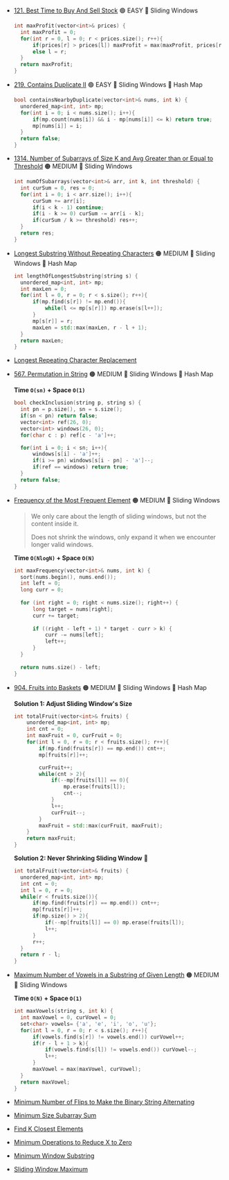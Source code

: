 - [121. Best Time to Buy And Sell Stock](https://leetcode.com/problems/best-time-to-buy-and-sell-stock) 🟢 EASY 🔵 Sliding Windows
  ```cpp
  int maxProfit(vector<int>& prices) {
    int maxProfit = 0;
    for(int r = 0, l = 0; r < prices.size(); r++){
        if(prices[r] > prices[l]) maxProfit = max(maxProfit, prices[r] - prices[l]);
        else l = r;
    }
    return maxProfit;
  }
  ```
- [219. Contains Duplicate II](https://leetcode.com/problems/contains-duplicate-ii) 🟢 EASY 🔵 Sliding Windows 🔵 Hash Map
  ```cpp
  bool containsNearbyDuplicate(vector<int>& nums, int k) {
    unordered_map<int, int> mp;
    for(int i = 0; i < nums.size(); i++){
        if(mp.count(nums[i]) && i - mp[nums[i]] <= k) return true;
        mp[nums[i]] = i;
    }
    return false;
  }
  ```
- [1314. Number of Subarrays of Size K and Avg Greater than or Equal to Threshold](https://leetcode.com/problems/number-of-sub-arrays-of-size-k-and-average-greater-than-or-equal-to-threshold/) 🟠 MEDIUM 🔵 Sliding Windows
  ```cpp
  int numOfSubarrays(vector<int>& arr, int k, int threshold) {
    int curSum = 0, res = 0;
    for(int i = 0; i < arr.size(); i++){
        curSum += arr[i];
        if(i < k - 1) continue;
        if(i - k >= 0) curSum -= arr[i - k];
        if(curSum / k >= threshold) res++;
    }
    return res;
  }
  ```
- [Longest Substring Without Repeating Characters](https://leetcode.com/problems/longest-substring-without-repeating-characters) 🟠 MEDIUM 🔵 Sliding Windows 🔵 Hash Map
  ```cpp
  int lengthOfLongestSubstring(string s) {
    unordered_map<int, int> mp;
    int maxLen = 0;
    for(int l = 0, r = 0; r < s.size(); r++){
        if(mp.find(s[r]) != mp.end()){
            while(l <= mp[s[r]]) mp.erase(s[l++]);
        } 
        mp[s[r]] = r;
        maxLen = std::max(maxLen, r - l + 1);
    }
    return maxLen; 
  }
  ```
- [Longest Repeating Character Replacement](https://leetcode.com/problems/longest-repeating-character-replacement)
- [567. Permutation in String](https://leetcode.com/problems/permutation-in-string) 🟠 MEDIUM 🔵 Sliding Windows 🔵 Hash Map

  **Time ```O(sn)``` + Space ```O(1)```**
  ```cpp
  bool checkInclusion(string p, string s) {
    int pn = p.size(), sn = s.size();
    if(sn < pn) return false;
    vector<int> ref(26, 0);
    vector<int> windows(26, 0);
    for(char c : p) ref[c - 'a']++;

    for(int i = 0; i < sn; i++){
        windows[s[i] - 'a']++;
        if(i >= pn) windows[s[i - pn] - 'a']--;
        if(ref == windows) return true;
    }
    return false;
  }
  ```
- [Frequency of the Most Frequent Element](https://leetcode.com/problems/frequency-of-the-most-frequent-element) 🟠 MEDIUM 🔵 Sliding Windows
  > We only care about the length of sliding windows, but not the content inside it.
  >
  > Does not shrink the windows, only expand it when we encounter longer valid windows.
  
  **Time ```O(NlogN)``` + Space ```O(N)```**
  ```cpp
  int maxFrequency(vector<int>& nums, int k) {
    sort(nums.begin(), nums.end());
    int left = 0;
    long curr = 0;
    
    for (int right = 0; right < nums.size(); right++) {
        long target = nums[right];
        curr += target;
        
        if ((right - left + 1) * target - curr > k) {
            curr -= nums[left];
            left++;
        }
    }
    
    return nums.size() - left;
  }
  ```
- [904. Fruits into Baskets](https://leetcode.com/problems/fruit-into-baskets) 🟠 MEDIUM 🔵 Sliding Windows 🔵 Hash Map
  
  **Solution 1: Adjust Sliding Window's Size**
  ```cpp
  int totalFruit(vector<int>& fruits) {
      unordered_map<int, int> mp;
      int cnt = 0;
      int maxFruit = 0, curFruit = 0;
      for(int l = 0, r = 0; r < fruits.size(); r++){
          if(mp.find(fruits[r]) == mp.end()) cnt++;
          mp[fruits[r]]++;

          curFruit++;
          while(cnt > 2){
              if(--mp[fruits[l]] == 0){
                  mp.erase(fruits[l]);
                  cnt--;
              }
              l++;
              curFruit--;
          }
          maxFruit = std::max(curFruit, maxFruit);
      }
      return maxFruit;
  }
  ```

  **Solution 2: Never Shrinking Sliding Window** 🌟
  ```cpp
  int totalFruit(vector<int>& fruits) {
    unordered_map<int, int> mp;
    int cnt = 0;
    int l = 0, r = 0;
    while(r < fruits.size()){
        if(mp.find(fruits[r]) == mp.end()) cnt++;
        mp[fruits[r]]++;
        if(mp.size() > 2){
            if(--mp[fruits[l]] == 0) mp.erase(fruits[l]);
            l++;
        }
        r++;
    }
    return r - l;
  }
  ```
- [Maximum Number of Vowels in a Substring of Given Length](https://leetcode.com/problems/maximum-number-of-vowels-in-a-substring-of-given-length) 🟠 MEDIUM 🔵 Sliding Windows

  **Time ```O(N)``` + Space ```O(1)```**
  ```cpp
  int maxVowels(string s, int k) {
    int maxVowel = 0, curVowel = 0;
    set<char> vowels= {'a', 'e', 'i', 'o', 'u'};
    for(int l = 0, r = 0; r < s.size(); r++){
        if(vowels.find(s[r]) != vowels.end()) curVowel++;
        if(r - l + 1 > k){
            if(vowels.find(s[l]) != vowels.end()) curVowel--;
            l++;
        }
        maxVowel = max(maxVowel, curVowel);
    }
    return maxVowel;
  }
  ```
- [Minimum Number of Flips to Make the Binary String Alternating](https://leetcode.com/problems/minimum-number-of-flips-to-make-the-binary-string-alternating)
- [Minimum Size Subarray Sum](https://leetcode.com/problems/minimum-size-subarray-sum)
- [Find K Closest Elements](https://leetcode.com/problems/find-k-closest-elements)
- [Minimum Operations to Reduce X to Zero](https://leetcode.com/problems/minimum-operations-to-reduce-x-to-zero)
- [Minimum Window Substring](https://leetcode.com/problems/minimum-window-substring)
- [Sliding Window Maximum](https://leetcode.com/problems/sliding-window-maximum)
